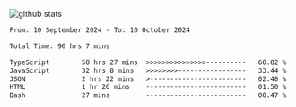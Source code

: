 
![github stats](https://github-readme-stats.vercel.app/api?username=realmahd1&show_icons=true&theme=codeSTACKr&hide_rank=true&count_private=true)

<!--START_SECTION:waka-->

```txt
From: 10 September 2024 - To: 10 October 2024

Total Time: 96 hrs 7 mins

TypeScript        58 hrs 27 mins  >>>>>>>>>>>>>>>----------   60.82 %
JavaScript        32 hrs 8 mins   >>>>>>>>-----------------   33.44 %
JSON              2 hrs 22 mins   >------------------------   02.48 %
HTML              1 hr 26 mins    -------------------------   01.50 %
Bash              27 mins         -------------------------   00.47 %
```

<!--END_SECTION:waka-->
